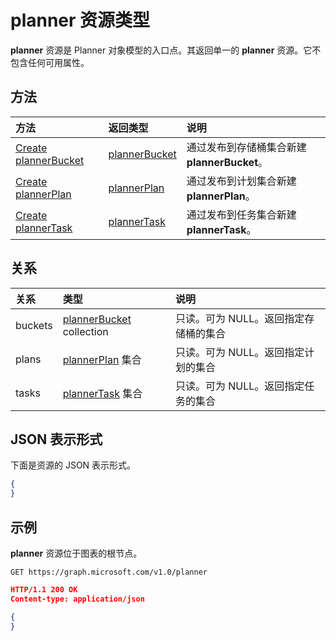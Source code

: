 # <a name="planner-resource-type"></a>planner 资源类型

**planner** 资源是 Planner 对象模型的入口点。其返回单一的 **planner** 资源。它不包含任何可用属性。


## <a name="methods"></a>方法

| 方法           | 返回类型    |说明|
|:---------------|:--------|:----------|
|[Create plannerBucket](../api/planner_post_buckets.md) |[plannerBucket](plannerbucket.md)| 通过发布到存储桶集合新建 **plannerBucket**。|
|[Create plannerPlan](../api/planner_post_plans.md) |[plannerPlan](plannerplan.md)| 通过发布到计划集合新建 **plannerPlan**。|
|[Create plannerTask](../api/planner_post_tasks.md) |[plannerTask](plannertask.md)| 通过发布到任务集合新建 **plannerTask**。|

## <a name="relationships"></a>关系
| 关系 | 类型   |说明|
|:---------------|:--------|:----------|
|buckets|[plannerBucket](plannerbucket.md) collection| 只读。可为 NULL。返回指定存储桶的集合|
|plans|[plannerPlan](plannerplan.md) 集合| 只读。可为 NULL。返回指定计划的集合|
|tasks|[plannerTask](plannertask.md) 集合| 只读。可为 NULL。返回指定任务的集合|

## <a name="json-representation"></a>JSON 表示形式
下面是资源的 JSON 表示形式。

<!-- {
  "blockType": "resource",
  "baseType": "microsoft.graph.entity",
  "@odata.type": "microsoft.graph.planner"
}-->

```json
{
}
```

## <a name="example"></a>示例

 **planner** 资源位于图表的根节点。

<!--{
  "blockType": "request"
}-->
```http
GET https://graph.microsoft.com/v1.0/planner
```

<!--{
  "blockType": "response",
  "truncated": true,
  "@odata.type": "microsoft.graph.planner"
}-->
```json
HTTP/1.1 200 OK
Content-type: application/json

{
}
```

<!-- uuid: 8fcb5dbc-d5aa-4681-8e31-b001d5168d79
2015-10-25 14:57:30 UTC -->
<!-- {
  "type": "#page.annotation",
  "description": "planner resource",
  "keywords": "",
  "section": "documentation",
  "tocPath": ""
}-->